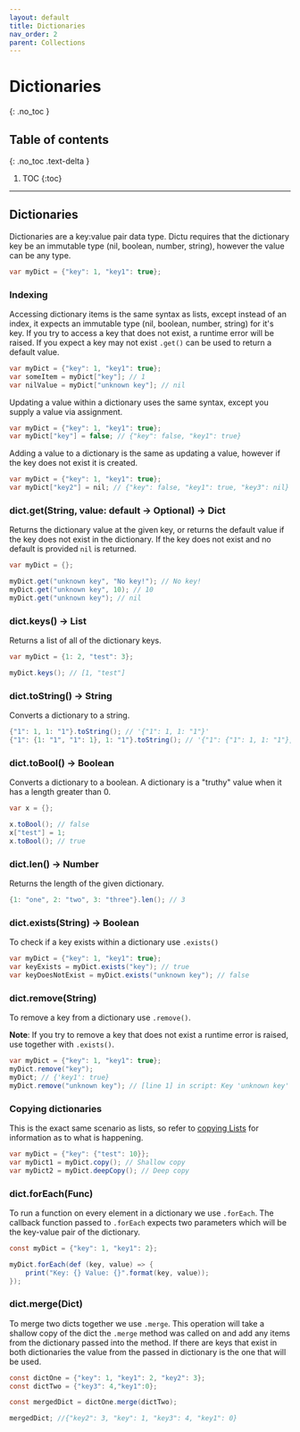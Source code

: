 ```yaml
---
layout: default
title: Dictionaries
nav_order: 2
parent: Collections
---
```


# Dictionaries
{: .no_toc }

## Table of contents
{: .no_toc .text-delta }

1. TOC
{:toc}

---
## Dictionaries

Dictionaries are a key:value pair data type. Dictu requires that the dictionary key be an immutable type (nil, boolean, number, string), however the value can be any type.

```cs
var myDict = {"key": 1, "key1": true};
```

### Indexing

Accessing dictionary items is the same syntax as lists, except instead of an index, it expects an immutable type (nil, boolean, number, string) for it's key.
If you try to access a key that does not exist, a runtime error will be raised. If you expect a key may not exist `.get()` can be used to return a default value.

```cs
var myDict = {"key": 1, "key1": true};
var someItem = myDict["key"]; // 1
var nilValue = myDict["unknown key"]; // nil
```

Updating a value within a dictionary uses the same syntax, except you supply a value via assignment.

```cs
var myDict = {"key": 1, "key1": true};
var myDict["key"] = false; // {"key": false, "key1": true}
```

Adding a value to a dictionary is the same as updating a value, however if the key does not exist it is created.

```cs
var myDict = {"key": 1, "key1": true};
var myDict["key2"] = nil; // {"key": false, "key1": true, "key3": nil}
```

### dict.get(String, value: default -> Optional) -> Dict

Returns the dictionary value at the given key, or returns the default value if the key does
not exist in the dictionary. If the key does not exist and no default is provided `nil` is returned.

```cs
var myDict = {};

myDict.get("unknown key", "No key!"); // No key!
myDict.get("unknown key", 10); // 10
myDict.get("unknown key"); // nil
```

### dict.keys() -> List

Returns a list of all of the dictionary keys.

```cs
var myDict = {1: 2, "test": 3};

myDict.keys(); // [1, "test"]
```

### dict.toString() -> String

Converts a dictionary to a string.

```cs
{"1": 1, 1: "1"}.toString(); // '{"1": 1, 1: "1"}'
{"1": {1: "1", "1": 1}, 1: "1"}.toString(); // '{"1": {"1": 1, 1: "1"}, 1: "1"}'
```

### dict.toBool() -> Boolean

Converts a dictionary to a boolean. A dictionary is a "truthy" value when it has a length greater than 0.

```cs
var x = {};

x.toBool(); // false
x["test"] = 1;
x.toBool(); // true
```

### dict.len() -> Number

Returns the length of the given dictionary.

```cs
{1: "one", 2: "two", 3: "three"}.len(); // 3
```

### dict.exists(String) -> Boolean

To check if a key exists within a dictionary use `.exists()`

```cs
var myDict = {"key": 1, "key1": true};
var keyExists = myDict.exists("key"); // true
var keyDoesNotExist = myDict.exists("unknown key"); // false
```

### dict.remove(String)

To remove a key from a dictionary use `.remove()`.

**Note**: If you try to remove a key that does not exist a runtime error is raised, use together with `.exists()`.

```cs
var myDict = {"key": 1, "key1": true};
myDict.remove("key");
myDict; // {'key1': true}
myDict.remove("unknown key"); // [line 1] in script: Key 'unknown key' passed to remove() does not exist
```

### Copying dictionaries

This is the exact same scenario as lists, so refer to [copying Lists](#copying-lists) for information as to what is happening.

```cs
var myDict = {"key": {"test": 10}};
var myDict1 = myDict.copy(); // Shallow copy
var myDict2 = myDict.deepCopy(); // Deep copy
```

### dict.forEach(Func)

To run a function on every element in a dictionary we use `.forEach`. The callback function
passed to `.forEach` expects two parameters which will be the key-value pair of the dictionary.

```cs
const myDict = {"key": 1, "key1": 2};

myDict.forEach(def (key, value) => {
    print("Key: {} Value: {}".format(key, value));
});
```

### dict.merge(Dict)

To merge two dicts together we use `.merge`. This operation will take a shallow copy of the dict the `.merge` method
was called on and add any items from the dictionary passed into the method. If there are keys that exist in both dictionaries
the value from the passed in dictionary is the one that will be used.

```cs
const dictOne = {"key": 1, "key1": 2, "key2": 3};
const dictTwo = {"key3": 4,"key1":0};

const mergedDict = dictOne.merge(dictTwo);

mergedDict; //{"key2": 3, "key": 1, "key3": 4, "key1": 0}
```